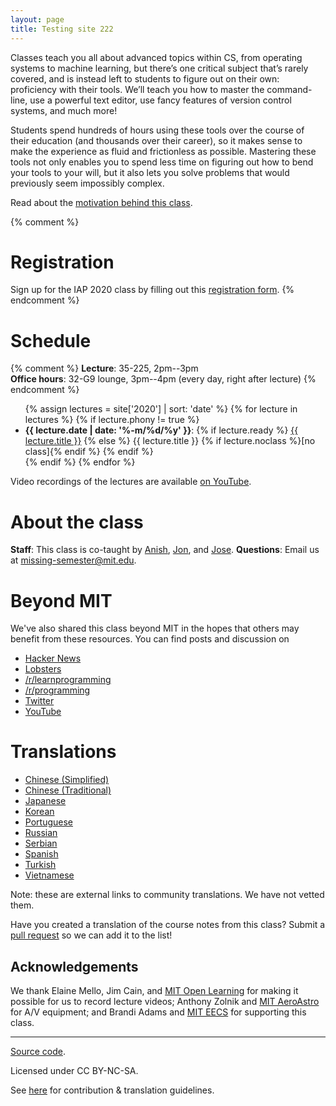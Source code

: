 ```yaml
---
layout: page
title: Testing site 222
---
```


Classes teach you all about advanced topics within CS, from operating systems
to machine learning, but there’s one critical subject that’s rarely covered,
and is instead left to students to figure out on their own: proficiency with
their tools. We’ll teach you how to master the command-line, use a powerful
text editor, use fancy features of version control systems, and much more!

Students spend hundreds of hours using these tools over the course of their
education (and thousands over their career), so it makes sense to make the
experience as fluid and frictionless as possible. Mastering these tools not
only enables you to spend less time on figuring out how to bend your tools to
your will, but it also lets you solve problems that would previously seem
impossibly complex.

Read about the [motivation behind this class](/about/).

{% comment %}

# Registration

Sign up for the IAP 2020 class by filling out this [registration form](https://forms.gle/TD1KnwCSV52qexVt9).
{% endcomment %}

# Schedule

{% comment %}
**Lecture**: 35-225, 2pm--3pm<br>
**Office hours**: 32-G9 lounge, 3pm--4pm (every day, right after lecture)
{% endcomment %}

<ul>
{% assign lectures = site['2020'] | sort: 'date' %}
{% for lecture in lectures %}
    {% if lecture.phony != true %}
        <li>
        <strong>{{ lecture.date | date: '%-m/%d/%y' }}</strong>:
        {% if lecture.ready %}
            <a href="{{ lecture.url }}">{{ lecture.title }}</a>
        {% else %}
            {{ lecture.title }} {% if lecture.noclass %}[no class]{% endif %}
        {% endif %}
        </li>
    {% endif %}
{% endfor %}
</ul>

Video recordings of the lectures are available [on
YouTube](https://www.youtube.com/playlist?list=PLyzOVJj3bHQuloKGG59rS43e29ro7I57J).

# About the class

**Staff**: This class is co-taught by [Anish](https://www.anishathalye.com/), [Jon](https://thesquareplanet.com/), and [Jose](http://josejg.com/).
**Questions**: Email us at [missing-semester@mit.edu](mailto:missing-semester@mit.edu).

# Beyond MIT

We've also shared this class beyond MIT in the hopes that others may
benefit from these resources. You can find posts and discussion on

-   [Hacker News](https://news.ycombinator.com/item?id=22226380)
-   [Lobsters](https://lobste.rs/s/ti1k98/missing_semester_your_cs_education_mit)
-   [/r/learnprogramming](https://www.reddit.com/r/learnprogramming/comments/eyagda/the_missing_semester_of_your_cs_education_mit/)
-   [/r/programming](https://www.reddit.com/r/programming/comments/eyagcd/the_missing_semester_of_your_cs_education_mit/)
-   [Twitter](https://twitter.com/jonhoo/status/1224383452591509507)
-   [YouTube](https://www.youtube.com/playlist?list=PLyzOVJj3bHQuloKGG59rS43e29ro7I57J)

# Translations

-   [Chinese (Simplified)](https://missing-semester-cn.github.io/)
-   [Chinese (Traditional)](https://missing-semester-zh-hant.github.io/)
-   [Japanese](https://missing-semester-jp.github.io/)
-   [Korean](https://missing-semester-kr.github.io/)
-   [Portuguese](https://missing-semester-pt.github.io/)
-   [Russian](https://missing-semester-rus.github.io/)
-   [Serbian](https://netboxify.com/missing-semester/)
-   [Spanish](https://missing-semester-esp.github.io/)
-   [Turkish](https://missing-semester-tr.github.io/)
-   [Vietnamese](https://missing-semester-vn.github.io/)

Note: these are external links to community translations. We have not vetted
them.

Have you created a translation of the course notes from this class? Submit a
[pull request](https://github.com/missing-semester/missing-semester/pulls) so
we can add it to the list!

## Acknowledgements

We thank Elaine Mello, Jim Cain, and [MIT Open
Learning](https://openlearning.mit.edu/) for making it possible for us to
record lecture videos; Anthony Zolnik and [MIT
AeroAstro](https://aeroastro.mit.edu/) for A/V equipment; and Brandi Adams and
[MIT EECS](https://www.eecs.mit.edu/) for supporting this class.

---

<div class="small center">
<p><a href="https://github.com/missing-semester/missing-semester">Source code</a>.</p>
<p>Licensed under CC BY-NC-SA.</p>
<p>See <a href="/license/">here</a> for contribution &amp; translation guidelines.</p>
</div>
